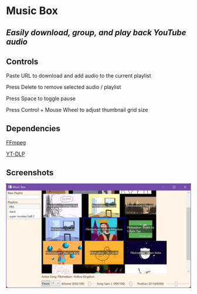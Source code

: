 # Music Box
## _Easily download, group, and play back YouTube audio_

## Controls
Paste URL to download and add audio to the current playlist

Press Delete to remove selected audio / playlist

Press Space to toggle pause

Press Control + Mouse Wheel to adjust thumbnail grid size

## Dependencies
[FFmpeg](https://www.ffmpeg.org/)

[YT-DLP](https://github.com/yt-dlp/yt-dlp)

## Screenshots
![Screenshot 1](/Screenshots/screenshot1.png "Screenshot 1")